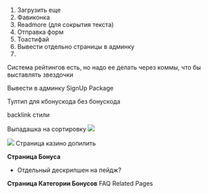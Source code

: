 1. Загрузить еще
2. Фавиконка
3. Readmore (для сокрытия текста)
4. Отправка форм
5. Тоастифай
6. Вывести отдельно страницы в админку
7. 

Система рейтингов есть, но надо ее делать через коммы, что бы выставлять звездочки

Вывести в админку SignUp Package

Тултип для кбонускода без бонускода

backlink стили

Выпадашка на сортировку ![](Pasted%20image%2020250416090051.png)

![](Pasted%20image%2020250416093326.png)
Страница казино допилить

**Страница Бонуса**
- Отдельный дескрипшен на пейдж?

**Страница Категории Бонусов** 
FAQ
Related Pages

